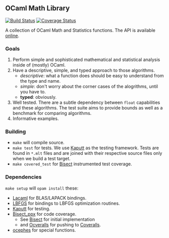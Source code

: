 OCaml Math Library
------------------

[![Build Status](https://travis-ci.org/hammerlab/oml.svg?branch=master)](https://travis-ci.org/hammerlab/oml.svg?branch=master)
[![Coverage Status](https://coveralls.io/repos/hammerlab/oml/badge.svg?branch=HEAD&service=github)](https://coveralls.io/github/hammerlab/oml?branch=HEAD)


A collection of OCaml Math and Statistics functions.
The API is available [online](http://hammerlab.github.io/oml/doc/index.html).

### Goals

  1. Perform simple and sophisticated mathematical and statistical analysis
      inside of (mostly) OCaml.
  2. Have a descriptive, simple, and typed approach to those algorithms.
      - _descriptive_: what a function does should be easy to understand from
        the type and name.
      - _simple_: don't worry about the corner cases of the alogrithms, until
        you have to.
      - __typed__: obviously.
  3. Well tested. There are a subtle dependency between `float` capabilities
     and these algorithms. The test suite aims to provide bounds as well as a
     benchmark for comparing algorithms.
  4. Informative examples.

### Building

  - `make` will compile source.
  - `make test` for tests.
        We use [Kaputt](http://kaputt.x9c.fr/) as the testing framework. Tests
        are found in `*.mlt` files and are joined with their respective source
        files only when we build a test target.
  - `make covered_test` for [Bisect](http://bisect.x9c.fr/) instrumented test
      coverage.

### Dependencies

  `make setup` will `opam install` these:

  - [Lacaml](https://github.com/mmottl/lacaml) for BLAS/LAPACK bindings.
  - [LBFGS](https://github.com/Chris00/L-BFGS-ocaml) for bindings to LBFGS
      optimization routines.
  - [Kaputt](http://kaputt.x9c.fr/) for testing.
  - [Bisect_ppx](https://github.com/rleonid/bisect_ppx) for code coverage.
      - See [Bisect](http://bisect.x9c.fr/) for initial implementation
      - and [Ocveralls](https://github.com/sagotch/ocveralls/) for pushing to
          [Coveralls](https://coveralls.io/).
  - [ocephes](https://github.com/rleonid/ocephes) for special functions.

